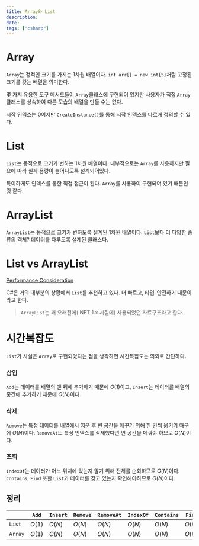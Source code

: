 ```yaml
---
title: Array와 List
description:
date:
tags: ["csharp"]
---
```


# Array

`Array`는 정적인 크기를 가지는 1차원 배열이다. `int arr[] = new int[5]`처럼 고정된 크기를 갖는 배열을 의미한다.

몇 가지 유용한 도구 메서드들이 `Array`클래스에 구현되어 있지만 사용자가 직접 `Array` 클래스를 상속하여 다른 모습의 배열을 만들 수는 없다.

시작 인덱스는 0이지만 `CreateInstance()`를 통해 시작 인덱스를 다르게 정의할 수 있다.

# List<T>

`List`는 동적으로 크기가 변하는 1차원 배열이다. 내부적으로는 `Array`를 사용하지만 필요에 따라 실제 용량이 늘어나도록 설계되어있다.

특이하게도 인덱스를 통한 직접 접근이 된다. `Array`를 사용하여 구현되어 있기 때문인것 같다.

# ArrayList

`ArrayList`는 동적으로 크기가 변하도록 설계된 1차원 배열이다. `List`보다 더 다양한 종류의 객체? 데이터를 다루도록 설계된 클래스다.

# List vs ArrayList

[Performance Consideration](https://learn.microsoft.com/en-us/dotnet/api/system.collections.generic.list-1?view=net-7.0#performance-considerations)

C#은 거의 대부분의 상황에서 `List`를 추천하고 있다. 더 빠르고, 타입-안전하기 때문이라고 한다.

> `ArrayList`는 꽤 오래전에(.NET 1.x 시절에) 사용되었던 자료구조라고 한다.

# 시간복잡도

`List`가 사실은 `Array`로 구현되었다는 점을 생각하면 시간복잡도는 의외로 간단하다.

### 삽입

`Add`는 데이터를 배열의 맨 뒤에 추가하기 때문에 $O(1)$이고, `Insert`는 데이터를 배열의 중간에 추가하기 때문에 $O(N)$이다.

### 삭제

`Remove`는 특정 데이터를 배열에서 지운 후 빈 공간을 메꾸기 위해 한 칸씩 옮기기 때문에 $O(N)$이다. `RemoveAt`도 특정 인덱스를 삭제했다면 빈 공간을 메꿔야 하므로 $O(N)$이다.

### 조회

`IndexOf`는 데이터가 어느 위치에 있는지 알기 위해 전체를 순회하므로 $O(N)$이다. `Contains`, `Find` 또한 `List`가 데이터를 갖고 있는지 확인해야하므로 $O(N)$이다.

## 정리

|         | `Add`  | `Insert` | `Remove` | `RemoveAt` | `IndexOf` | `Contains` | `Find` |
| ------- | ------ | -------- | -------- | ---------- | --------- | ---------- | ------ |
| `List`  | $O(1)$ | $O(N)$   | $O(N)$   | $O(N)$     | $O(N)$    | $O(N)$     | $O(N)$ |
| `Array` | $O(1)$ | $O(N)$   | $O(N)$   | $O(N)$     | $O(N)$    | $O(N)$     | $O(N)$ |
